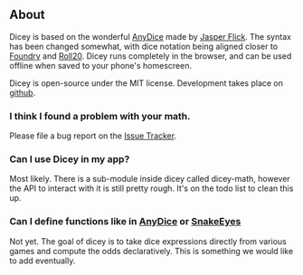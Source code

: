 ## About

Dicey is based on the wonderful [AnyDice](https://anydice.com/) made by [Jasper Flick](https://catlikecoding.com/jasper-flick/). The syntax has been changed somewhat, with dice notation being aligned closer to [Foundry](https://foundryvtt.com/article/dice-advanced/) and [Roll20](https://wiki.roll20.net/Dice_Reference). Dicey runs completely in the browser, and can be used offline when saved to your phone's homescreen.

Dicey is open-source under the MIT license. Development takes place on [github](https://github.com/basicer/dicey).

### I think I found a problem with your math.

Please file a bug report on the [Issue Tracker](https://github.com/basicer/dicey/issues/new).

### Can I use Dicey in my app?

Most likely. There is a sub-module inside dicey called dicey-math, however the API to interact with it is still pretty rough. It's on the todo list to clean this up.

### Can I define functions like in [AnyDice](https://anydice.com/) or [SnakeEyes](https://snake-eyes.io/)

Not yet. The goal of dicey is to take dice expressions directly from various games and compute the odds declaratively. This is something we would like to add eventually.
